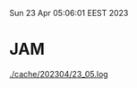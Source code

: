 Sun 23 Apr 05:06:01 EEST 2023
# JAM
<a href='./cache/202304/23_05.log'>./cache/202304/23_05.log</a>
